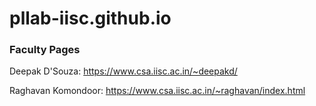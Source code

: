 # pllab-iisc.github.io

### Faculty Pages

Deepak D'Souza: https://www.csa.iisc.ac.in/~deepakd/

Raghavan Komondoor: https://www.csa.iisc.ac.in/~raghavan/index.html
